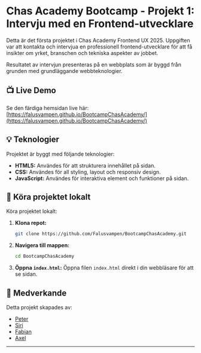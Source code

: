 # Chas Academy Bootcamp - Projekt 1: Intervju med en Frontend-utvecklare

Detta är det första projektet i Chas Academy Frontend UX 2025. Uppgiften var att kontakta och intervjua en professionell frontend-utvecklare för att få insikter om yrket, branschen och tekniska aspekter av jobbet.

Resultatet av intervjun presenteras på en webbplats som är byggd från grunden med grundläggande webbteknologier.

## 📺 Live Demo

Se den färdiga hemsidan live här:
[https://falusvampen.github.io/BootcampChasAcademy/](https://falusvampen.github.io/BootcampChasAcademy/)

## 💡 Teknologier

Projektet är byggt med följande teknologier:

- **HTML5:** Användes för att strukturera innehållet på sidan.
- **CSS:** Användes för all styling, layout och responsiv design.
- **JavaScript:** Användes för interaktiva element och funktioner på sidan.

## 📲 Köra projektet lokalt

Köra projektet lokalt:

1.  **Klona repot:**
    ```bash
    git clone https://github.com/Falusvampen/BootcampChasAcademy.git
    ```
2.  **Navigera till mappen:**
    ```bash
    cd BootcampChasAcademy
    ```
3.  **Öppna `index.html`:**
    Öppna filen `index.html` direkt i din webbläsare för att se sidan.

## 👯 Medverkande

Detta projekt skapades av:

- [Peter](https://github.com/peterbrockman)
- [Siri](https://github.com/siriprydz)
- [Fabian](https://github.com/fabian144)
- [Axel](https://github.com/Falusvampen)

---
